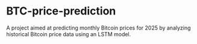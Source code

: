 # BTC-price-prediction
A project aimed at predicting monthly Bitcoin prices for 2025 by analyzing historical Bitcoin price data using an LSTM model.
